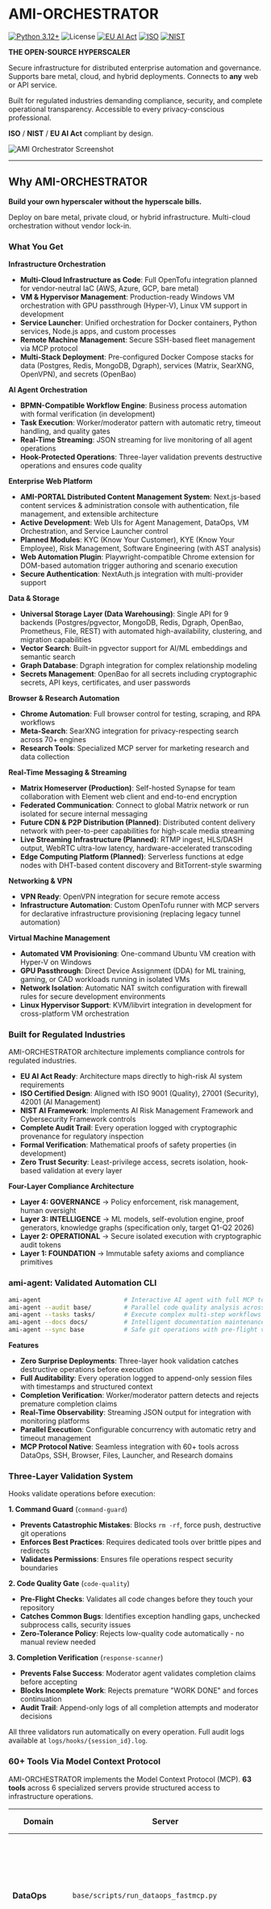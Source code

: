 # AMI-ORCHESTRATOR

[![Python 3.12+](https://img.shields.io/badge/Python_-3.12+-blue.svg)](https://www.python.org/downloads/)
![License](https://img.shields.io/badge/License-MIT_-green.svg)
[![EU AI Act](https://img.shields.io/badge/EU_AI_Act_|_GDPR_-Compliant-blue.svg)](compliance/)
[![ISO](https://img.shields.io/badge/ISO_9001_|_27001_|_42001_-Compliant-blue.svg)](compliance/)
[![NIST](https://img.shields.io/badge/NIST_AI_CSF_|_RMF_-Compliant-blue.svg)](compliance/)

**THE OPEN-SOURCE HYPERSCALER**

Secure infrastructure for distributed enterprise automation and governance.
Supports bare metal, cloud, and hybrid deployments.
Connects to **any** web or API service.

Built for regulated industries demanding compliance, security, and complete operational transparency.
Accessible to every privacy-conscious professional.

**ISO** / **NIST** / **EU AI Act** compliant by design.

![AMI Orchestrator Screenshot](docs/AMI-PORTAL.png)

---

## Why AMI-ORCHESTRATOR

**Build your own hyperscaler without the hyperscale bills.**

Deploy on bare metal, private cloud, or hybrid infrastructure.
Multi-cloud orchestration without vendor lock-in.

### What You Get

**Infrastructure Orchestration**
- **Multi-Cloud Infrastructure as Code**: Full OpenTofu integration planned for vendor-neutral IaC (AWS, Azure, GCP, bare metal)
- **VM & Hypervisor Management**: Production-ready Windows VM orchestration with GPU passthrough (Hyper-V), Linux VM support in development
- **Service Launcher**: Unified orchestration for Docker containers, Python services, Node.js apps, and custom processes
- **Remote Machine Management**: Secure SSH-based fleet management via MCP protocol
- **Multi-Stack Deployment**: Pre-configured Docker Compose stacks for data (Postgres, Redis, MongoDB, Dgraph), services (Matrix, SearXNG, OpenVPN), and secrets (OpenBao)

**AI Agent Orchestration**
- **BPMN-Compatible Workflow Engine**: Business process automation with formal verification (in development)
- **Task Execution**: Worker/moderator pattern with automatic retry, timeout handling, and quality gates
- **Real-Time Streaming**: JSON streaming for live monitoring of all agent operations
- **Hook-Protected Operations**: Three-layer validation prevents destructive operations and ensures code quality

**Enterprise Web Platform**
- **AMI-PORTAL Distributed Content Management System**: Next.js-based content services & administration console with authentication, file management, and extensible architecture
- **Active Development**: Web UIs for Agent Management, DataOps, VM Orchestration, and Service Launcher control
- **Planned Modules**: KYC (Know Your Customer), KYE (Know Your Employee), Risk Management, Software Engineering (with AST analysis)
- **Web Automation Plugin**: Playwright-compatible Chrome extension for DOM-based automation trigger authoring and scenario execution
- **Secure Authentication**: NextAuth.js integration with multi-provider support

**Data & Storage**
- **Universal Storage Layer (Data Warehousing)**: Single API for 9 backends (Postgres/pgvector, MongoDB, Redis, Dgraph, OpenBao, Prometheus, File, REST) with automated high-availability, clustering, and migration capabilities
- **Vector Search**: Built-in pgvector support for AI/ML embeddings and semantic search
- **Graph Database**: Dgraph integration for complex relationship modeling
- **Secrets Management**: OpenBao for all secrets including cryptographic secrets, API keys, certificates, and user passwords

**Browser & Research Automation**
- **Chrome Automation**: Full browser control for testing, scraping, and RPA workflows
- **Meta-Search**: SearXNG integration for privacy-respecting search across 70+ engines
- **Research Tools**: Specialized MCP server for marketing research and data collection

**Real-Time Messaging & Streaming**
- **Matrix Homeserver (Production)**: Self-hosted Synapse for team collaboration with Element web client and end-to-end encryption
- **Federated Communication**: Connect to global Matrix network or run isolated for secure internal messaging
- **Future CDN & P2P Distribution (Planned)**: Distributed content delivery network with peer-to-peer capabilities for high-scale media streaming
- **Live Streaming Infrastructure (Planned)**: RTMP ingest, HLS/DASH output, WebRTC ultra-low latency, hardware-accelerated transcoding
- **Edge Computing Platform (Planned)**: Serverless functions at edge nodes with DHT-based content discovery and BitTorrent-style swarming

**Networking & VPN**
- **VPN Ready**: OpenVPN integration for secure remote access
- **Infrastructure Automation**: Custom OpenTofu runner with MCP servers for declarative infrastructure provisioning (replacing legacy tunnel automation)

**Virtual Machine Management**
- **Automated VM Provisioning**: One-command Ubuntu VM creation with Hyper-V on Windows
- **GPU Passthrough**: Direct Device Assignment (DDA) for ML training, gaming, or CAD workloads running in isolated VMs
- **Network Isolation**: Automatic NAT switch configuration with firewall rules for secure development environments
- **Linux Hypervisor Support**: KVM/libvirt integration in development for cross-platform VM orchestration


### Built for Regulated Industries

AMI-ORCHESTRATOR architecture implements compliance controls for regulated industries.

- **EU AI Act Ready**: Architecture maps directly to high-risk AI system requirements
- **ISO Certified Design**: Aligned with ISO 9001 (Quality), 27001 (Security), 42001 (AI Management)
- **NIST AI Framework**: Implements AI Risk Management Framework and Cybersecurity Framework controls
- **Complete Audit Trail**: Every operation logged with cryptographic provenance for regulatory inspection
- **Formal Verification**: Mathematical proofs of safety properties (in development)
- **Zero Trust Security**: Least-privilege access, secrets isolation, hook-based validation at every layer

**Four-Layer Compliance Architecture**
- **Layer 4: GOVERNANCE** → Policy enforcement, risk management, human oversight
- **Layer 3: INTELLIGENCE** → ML models, self-evolution engine, proof generators, knowledge graphs (specification only, target Q1-Q2 2026)
- **Layer 2: OPERATIONAL** → Secure isolated execution with cryptographic audit tokens
- **Layer 1: FOUNDATION** → Immutable safety axioms and compliance primitives

### ami-agent: Validated Automation CLI

```bash
ami-agent                       # Interactive AI agent with full MCP toolkit
ami-agent --audit base/         # Parallel code quality analysis across modules
ami-agent --tasks tasks/        # Execute complex multi-step workflows
ami-agent --docs docs/          # Intelligent documentation maintenance
ami-agent --sync base           # Safe git operations with pre-flight validation
```

**Features**
- **Zero Surprise Deployments**: Three-layer hook validation catches destructive operations before execution
- **Full Auditability**: Every operation logged to append-only session files with timestamps and structured context
- **Completion Verification**: Worker/moderator pattern detects and rejects premature completion claims
- **Real-Time Observability**: Streaming JSON output for integration with monitoring platforms
- **Parallel Execution**: Configurable concurrency with automatic retry and timeout management
- **MCP Protocol Native**: Seamless integration with 60+ tools across DataOps, SSH, Browser, Files, Launcher, and Research domains


### Three-Layer Validation System

Hooks validate operations before execution:

**1. Command Guard** (`command-guard`)
- **Prevents Catastrophic Mistakes**: Blocks `rm -rf`, force push, destructive git operations
- **Enforces Best Practices**: Requires dedicated tools over brittle pipes and redirects
- **Validates Permissions**: Ensures file operations respect security boundaries

**2. Code Quality Gate** (`code-quality`)
- **Pre-Flight Checks**: Validates all code changes before they touch your repository
- **Catches Common Bugs**: Identifies exception handling gaps, unchecked subprocess calls, security issues
- **Zero-Tolerance Policy**: Rejects low-quality code automatically - no manual review needed

**3. Completion Verification** (`response-scanner`)
- **Prevents False Success**: Moderator agent validates completion claims before accepting
- **Blocks Incomplete Work**: Rejects premature "WORK DONE" and forces continuation
- **Audit Trail**: Append-only logs of all completion attempts and moderator decisions

All three validators run automatically on every operation. Full audit logs available at `logs/hooks/{session_id}.log`.


### 60+ Tools Via Model Context Protocol

AMI-ORCHESTRATOR implements the Model Context Protocol (MCP). **63 tools** across 6 specialized servers provide structured access to infrastructure operations.

| Domain | Server | Business Value |
|--------|--------|----------------|
| **DataOps** | `base/scripts/run_dataops_fastmcp.py` | Query any database (Postgres, Mongo, Redis, Dgraph) through unified interface. No more per-database integration code. |
| **Remote Fleets** | `base/scripts/run_ssh_fastmcp.py` | Execute commands across hundreds of machines securely. Automatic authentication, logging, and error handling. |
| **Browser Automation** | `browser/scripts/run_chrome.py` | Automate web testing, data extraction, and user workflows. Screenshots, tab management, and headless operation. |
| **File Operations** | `files/scripts/run_filesys_fastmcp.py` | Safe filesystem access with extraction, validation, and audit trails. Prevents directory traversal attacks. |
| **Market Research** | `domains/marketing/scripts/run_research_mcp.py` | Automated competitor analysis, trend monitoring, and data collection from public sources. |
| **Service Management** | `nodes/scripts/run_launcher_mcp.py` | Start, stop, monitor services across Docker, Python, Node.js. Unified interface for heterogeneous stacks. |

All servers auto-configure from `scripts/config/automation.yaml`. Launch once, use everywhere.


### Real-World Workflows

```bash
# Find and fix security vulnerabilities across 10+ microservices in parallel
ami-agent --audit base/ browser/ files/ nodes/ --parallel

# Deploy infrastructure changes with pre-flight validation
ami-agent --tasks tasks/deploy-production.md --root-dir .

# Keep documentation synchronized with code automatically
ami-agent --docs docs/ --root-dir .

# Safe git operations with compliance checks
ami-agent --sync base --user-instruction "Add SSO authentication"

# Interactive AI agent with access to full infrastructure
ami-agent --interactive

# Run comprehensive test suite across all modules
./scripts/ami-run.sh scripts/run_tests.py

# Launch infrastructure services via nodes launcher
./scripts/ami-run.sh nodes/scripts/setup_service.py start <service>

# Secure remote command execution across server fleet
ami-run base/scripts/run_ssh_fastmcp.py

# Provision GPU-enabled Ubuntu VM with Hyper-V (Windows host)
cd nodes/scripts/vm/win && powershell -ExecutionPolicy Bypass -File main.ps1
```

### Get Started in 5 Minutes

**1. Bootstrap Your Hyperscaler**
```bash
git clone https://github.com/independent-ai-labs/ami-orchestrator
cd ami-orchestrator
python install.py  # Automated setup takes 2-3 minutes
```

This one command sets up:
- 8 specialized modules (base, browser, files, nodes, domains, compliance, streams, ux)
- Python 3.12 toolchain via `uv` (fastest Python package manager)
- Isolated virtual environments per module (no dependency conflicts)
- Pre-commit quality hooks (catch issues before they reach CI)
- Shell aliases (`ami-run`, `ami-uv`) for streamlined workflows

**2. Verify Everything Works**
```bash
./scripts/ami-run.sh base/scripts/run_tests.py  # Run base module tests
ami-agent --help                                 # Check CLI is installed
```

**3. Launch Your Infrastructure Stack**
```bash
# Launch infrastructure services via nodes launcher
./scripts/ami-run.sh nodes/scripts/setup_service.py start <service>

# Start Matrix homeserver for team collaboration
docker-compose -f docker-compose.services.yml --profile matrix up -d
# Access Element web client at http://localhost:8888
# See streams/config/matrix/README.md for complete setup

# Start the CMS (Next.js web platform)
cd ux/cms && npm install && npm run dev
```

**Basic infrastructure stack is now running.**


### MCP Servers

MCP servers expose infrastructure operations via structured protocol. Launch individually or use `ami-agent --interactive` to auto-load.

```bash
# Fleet management - SSH into any machine, run commands, collect outputs
ami-run base/scripts/run_ssh_fastmcp.py

# Universal database access - Postgres, Mongo, Redis, Dgraph via one interface
ami-run base/scripts/run_dataops_fastmcp.py

# Browser automation - Web scraping, testing, RPA without Selenium complexity
ami-run browser/scripts/run_chrome.py

# Safe file operations - Read, write, extract with automatic security validation
ami-run files/scripts/run_filesys_fastmcp.py --root-dir /path/to/files

# Market intelligence - Automated research and competitive analysis
ami-run domains/marketing/scripts/run_research_mcp.py

# Service orchestration - Start/stop/monitor services across heterogeneous stacks
ami-run nodes/scripts/run_launcher_mcp.py
```

**Configuration**: Edit `scripts/config/automation.yaml` → `mcp.servers` to customize which servers auto-load.

**Production Tip**: Run MCP servers as systemd services for 24/7 availability.

---

## Roadmap

AMI-ORCHESTRATOR development focuses on multi-cloud orchestration and compliance automation.

**Q4 2025 - Q1 2026: Infrastructure as Code**
- Full OpenTofu integration for multi-cloud provisioning
- Declarative infrastructure templates for AWS, Azure, GCP, and bare metal
- Automated disaster recovery and blue-green deployments

**Q1-Q2 2026: BPMN Workflow Engine**
- Visual business process modeling for complex automations
- Formal verification of workflow safety properties
- Integration with existing BPMN tools (Camunda, Flowable compatibility)

**Q2-Q3 2026: Advanced Compliance**
- Cryptographic State Tokens for immutable audit trails
- Secure Process Nodes (SPNs) with TEE support (Intel SGX, AMD SEV)
- Byzantine fault-tolerant verification for high-assurance AI

**Q4 2026: Self-Evolving AI (OpenAMI)**
- AI systems that prove their own safety before each improvement
- Never-jettison guarantee prevents value drift across 1000+ generations
- Complete implementation of formal verification pipeline

**2026-2027: Distributed Streaming & CDN**
- **Q1 2026**: RTMP ingest, FFmpeg transcoding, HLS/DASH output, S3-compatible storage
- **Q2 2026**: Edge distribution network with geographic load balancing and cache invalidation
- **Q3 2026**: Peer-to-peer distribution (DHT, BitTorrent-style swarms, WebRTC mesh networking)
- **Q4 2026**: Edge computing functions, content-addressed storage, Raft consensus
- **Q1 2027**: Remote desktop streaming (RDP), virtual display management, OBS integration

### Who Should Use AMI-ORCHESTRATOR

✅ **Regulated Industries**: Healthcare, finance, government, defense - anywhere compliance failures cost millions

✅ **Cost-Conscious Enterprises**: Teams tired of hyperscaler bills growing 40% YoY

✅ **On-Premise Requirements**: Organizations with data sovereignty, air-gap, or residency requirements

✅ **Open-Source First**: Companies committed to transparency, auditability, and avoiding vendor lock-in

✅ **AI/ML Teams**: Researchers and engineers building trustworthy AI with formal safety guarantees

### Why Open Source?

AMI-ORCHESTRATOR is MIT-licensed for transparency and auditability. No telemetry, no backdoors.

---

### License

MIT License - Copyright © 2025 Independent AI Labs

---

## Essential Resources

### 📚 Documentation & Guides
- **[Architecture Overview](docs/GUIDE-ARCHITECTURE-MAP.md)** - Understand the module structure and ownership model
- **[Quick Setup Guide](docs/GUIDE-TOOLCHAIN-BOOTSTRAP.md)** - Bootstrap Python 3.12, uv, and development environment
- **[Setup Contract](docs/SPEC-SETUP-CONTRACT.md)** - How modules integrate with the orchestrator
- **[Quality Standards](docs/POLICY-QUALITY.md)** - Zero-tolerance quality policy and enforcement mechanisms
- **[Streaming & CDN](streams/README.md)** - Matrix homeserver (production), future distributed CDN and P2P capabilities
- **[Matrix Setup Guide](streams/config/matrix/README.md)** - Complete Matrix homeserver deployment and configuration

### 🛡️ Compliance & Security
- **[OpenAMI Framework](docs/openami/README.md)** - Self-evolving AI with formal safety guarantees
- **[Executive Summary](docs/openami/overview/executive-summary.md)** - Business case for trustworthy AI
- **[System Architecture](docs/openami/architecture/system-architecture.md)** - Four-layer compliance architecture

### 🚀 Getting Started
1. **Clone**: `git clone https://github.com/independent-ai-labs/ami-orchestrator`
2. **Setup**: `python install.py` (automated bootstrap)
3. **Verify**: `./scripts/ami-run.sh base/scripts/run_tests.py`
4. **Deploy**: `./scripts/ami-run.sh nodes/scripts/setup_service.py start <service>`
5. **Explore**: `ami-agent --help`

### 💬 Community & Support
- **Issues**: [GitHub Issues](https://github.com/independent-ai-labs/ami-orchestrator/issues)
- **Contributing**: See [CONTRIBUTING.md](CONTRIBUTING.md) for guidelines
- **Security**: Report vulnerabilities to security@independentailabs.com

---
